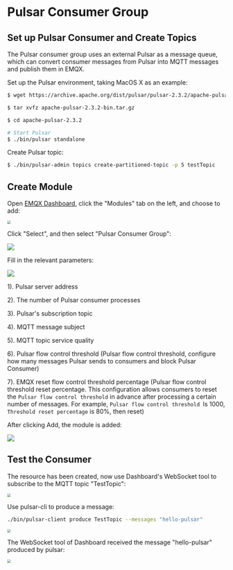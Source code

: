 # Pulsar Consumer Group

## Set up Pulsar Consumer and Create Topics

The Pulsar consumer group uses an external Pulsar as a message queue, which can convert consumer messages from Pulsar into MQTT messages and publish them in EMQX.

Set up the Pulsar environment, taking MacOS X as an example:

```bash
$ wget https://archive.apache.org/dist/pulsar/pulsar-2.3.2/apache-pulsar-2.3.2-bin.tar.gz

$ tar xvfz apache-pulsar-2.3.2-bin.tar.gz

$ cd apache-pulsar-2.3.2

# Start Pulsar
$ ./bin/pulsar standalone
```

Create Pulsar topic:
```bash
$ ./bin/pulsar-admin topics create-partitioned-topic -p 5 testTopic
```

## Create Module

Open [EMQX Dashboard](http://127.0.0.1:18083/#/modules), click the "Modules" tab on the left, and choose to add:

<img src="./assets/modules.png" style="zoom:50%;" />

Click "Select", and then select "Pulsar Consumer Group":

![](./assets/pulsar_consumer2.png)

Fill in the relevant parameters:

![](./assets/pulsar_consumer3.png)

1). Pulsar server address

2). The number of Pulsar consumer processes

3). Pulsar's subscription topic

4). MQTT message subject

5). MQTT topic service quality

6). Pulsar flow control threshold (Pulsar flow control threshold, configure how many messages Pulsar sends to consumers and block Pulsar Consumer)

7). EMQX reset flow control threshold percentage (Pulsar flow control threshold reset percentage. This configuration allows consumers to reset the `Pulsar flow control threshold` in advance after processing a certain number of messages. For example, `Pulsar flow control threshold `Is 1000, `Threshold reset percentage` is 80%, then reset)


After clicking Add, the module is added:

![](./assets/pulsar_consumer4.png)

## Test the Consumer

The resource has been created, now use Dashboard's WebSocket tool to subscribe to the MQTT topic "TestTopic":

<img src="./assets/pulsar_consumer5.png" style="zoom:50%;" />

Use pulsar-cli to produce a message:

```bash
./bin/pulsar-client produce TestTopic --messages "hello-pulsar"
```

<img src="./assets/pulsar_consumer6.png" style="zoom:50%;" />

The WebSocket tool of Dashboard received the message "hello-pulsar" produced by pulsar:

<img src="./assets/pulsar_consumer7.png" style="zoom:50%;" />
